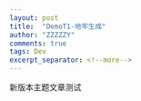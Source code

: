 ```yaml
---
layout: post
title:  "DemoT1-地牢生成"
author: "ZZZZZY"
comments: true
tags: Dev
excerpt_separator: <!--more-->
---
```

新版本主题文章测试

<!--more-->